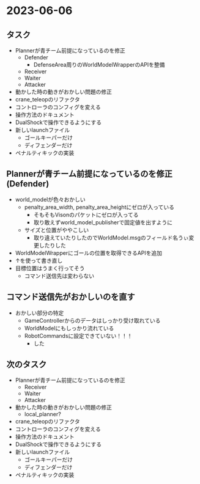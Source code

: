 # 2023-06-06

## タスク

- Plannerが青チーム前提になっているのを修正
  - Defender
    - DefenseArea周りのWorldModelWrapperのAPIを整備
  - Receiver
  - Waiter
  - Attacker
- 動かした時の動きがおかしい問題の修正
- crane_teleopのリファクタ
- コントローラのコンフィグを変える
- 操作方法のドキュメント
- DualShockで操作できるようにする
- 新しいlaunchファイル
  - ゴールキーパーだけ
  - ディフェンダーだけ
- ペナルティキックの実装

## Plannerが青チーム前提になっているのを修正(Defender)

- world_modelが色々おかしい
  - penalty_area_width, penalty_area_heightにゼロが入っている
    - そもそもVisonのパケットにゼロが入ってる
    - 取り敢えずworld_model_publisherで固定値を出すように
  - サイズと位置がややこしい
    - 取り違えていたりしたのでWorldModel.msgのフィールド名うぃ変更したりした
- WorldModelWrapperにゴールの位置を取得できるAPIを追加
- ↑を使って書き直し
- 目標位置はうまく行ってそう
  - コマンド送信先は変わらない

## コマンド送信先がおかしいのを直す

- おかしい部分の特定
  - GameControllerからのデータはしっかり受け取れている
  - WorldModelにもしっかり流れている
  - RobotCommandsに設定できていない！！！
    - した

## 次のタスク

- Plannerが青チーム前提になっているのを修正
  - Receiver
  - Waiter
  - Attacker
- 動かした時の動きがおかしい問題の修正
  - local_planner?
- crane_teleopのリファクタ
- コントローラのコンフィグを変える
- 操作方法のドキュメント
- DualShockで操作できるようにする
- 新しいlaunchファイル
  - ゴールキーパーだけ
  - ディフェンダーだけ
- ペナルティキックの実装
